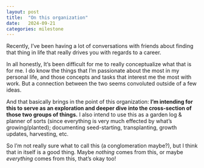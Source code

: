 ```yaml
---
layout: post
title:  "On this organization"
date:   2024-09-21
categories: milestone
---
```


Recently, I’ve been having a lot of conversations with friends about finding that thing in life that really drives you with regards to a career. 

In all honestly, It’s been difficult for me to really conceptualize what that is for me.  I do know the things that I’m passionate about the most in my personal life, and those concepts and tasks that interest me the most with work. But a connection between the two seems convoluted outside of a few ideas.

And that basically brings in the point of this organization: **I’m intending for this to serve as an exploration and deeper dive into the cross-section of those two groups of things.** I also intend to use this as a garden log & planner of sorts (since everything is very much effected by what’s growing/planted); documenting seed-starting, transplanting, growth updates, harvesting, etc. 

So I’m not really sure what to call this (a conglomeration maybe?), but I think that in itself is a good thing. Maybe _nothing_ comes from this, or maybe _everything_ comes from this, that’s okay too!
